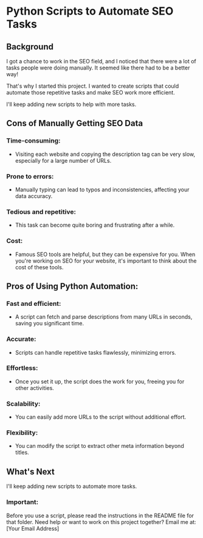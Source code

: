 # Python Scripts to Automate SEO Tasks
## Background
I got a chance to work in the SEO field, and I noticed that there were a lot of tasks people were doing manually. It seemed like there had to be a better way!

That's why I started this project. I wanted to create scripts that could automate those repetitive tasks and make SEO work more efficient.

I'll keep adding new scripts to help with more tasks.

## Cons of Manually Getting SEO Data
### Time-consuming: 
- Visiting each website and copying the description tag can be very slow, especially for a large number of URLs.
### Prone to errors: 
- Manually typing can lead to typos and inconsistencies, affecting your data accuracy.
### Tedious and repetitive: 
- This task can become quite boring and frustrating after a while.
### Cost: 
- Famous SEO tools are helpful, but they can be expensive for you. When you're working on SEO for your website, it's important to think about the cost of these tools.

## Pros of Using Python Automation:
### Fast and efficient: 
- A script can fetch and parse descriptions from many URLs in seconds, saving you significant time.
### Accurate: 
- Scripts can handle repetitive tasks flawlessly, minimizing errors.
### Effortless: 
- Once you set it up, the script does the work for you, freeing you for other activities.
### Scalability:
- You can easily add more URLs to the script without additional effort.
### Flexibility:
- You can modify the script to extract other meta information beyond titles.

## What's Next
I'll keep adding new scripts to automate more tasks.

### Important:
Before you use a script, please read the instructions in the README file for that folder.
Need help or want to work on this project together? Email me at: [Your Email Address]